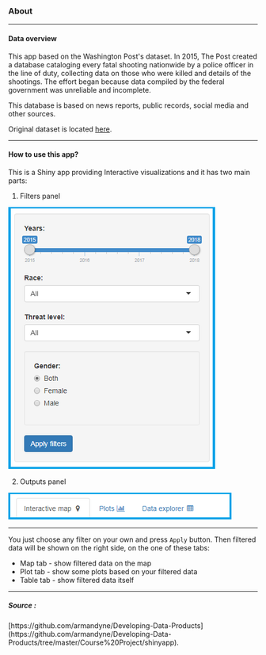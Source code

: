 <h3>About</h3>
<hr>
<h4>Data overview</h4>
This app based on the Washington Post's dataset. In 2015, The Post created a database cataloging every fatal shooting nationwide by a police officer in the line of duty, collecting data on those who were killed and details of the shootings. The effort began because data compiled by the federal government was unreliable and incomplete.

This database is based on news reports, public records, social media and other sources. 

Original dataset is located [here](https://github.com/washingtonpost/data-police-shootings).
<hr>

<h4>How to use this app?</h4>
This is a Shiny app providing Interactive visualizations and it has two main parts:

1. Filters panel

![](images/filter_fig.PNG)

2. Outputs panel

![](images/output_fig.PNG)
<hr>

You just choose any filter on your own and press `Apply` button. Then filtered data will be shown on the right side, on the one of these tabs:

* Map tab - show filtered data on the map
* Plot tab - show some plots based on your filtered data
* Table tab - show filtered data itself 

<hr>
<h5>Source :</h5>
[https://github.com/armandyne/Developing-Data-Products](https://github.com/armandyne/Developing-Data-Products/tree/master/Course%20Project/shinyapp).
